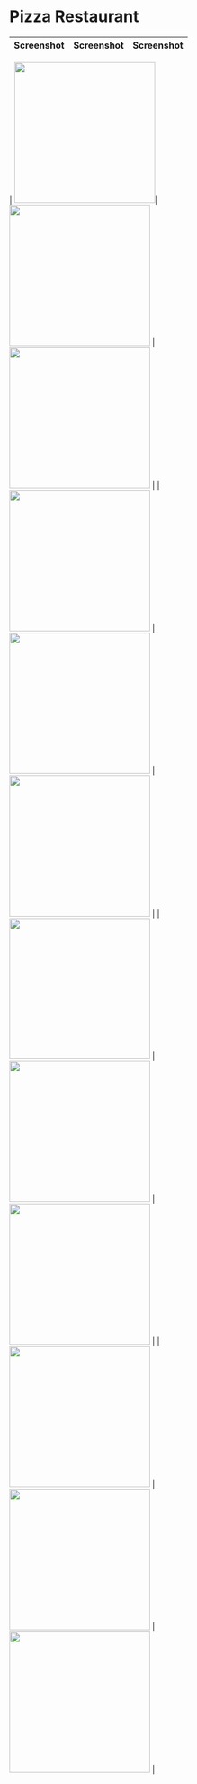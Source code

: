 <!-- @format -->

# Pizza Restaurant

| Screenshot | Screenshot | Screenshot |
| ---------- | ---------- | ---------- |

|
<img src="https://github.com/azmialdi67/azmialdisrRestaurant/blob/master/Screenshot/TampilanAwal1.png" width="250">|
<img src="https://github.com/azmialdi67/azmialdisrRestaurant/blob/master/Screenshot/TampilanAwal2.png" width="250"> |
<img src="https://github.com/azmialdi67/azmialdisrRestaurant/blob/master/Screenshot/TampilanStore1.png" width="250"> |
| <img src="https://github.com/azmialdi67/azmialdisrRestaurant/blob/master/Screenshot/TampilanStore2.png" width="250"> |
<img src="https://github.com/azmialdi67/azmialdisrRestaurant/blob/master/Screenshot/TampilanStore3.png" width="250"> | 
<img src="https://github.com/azmialdi67/azmialdisrRestaurant/blob/master/Screenshot/TampilanAwalMenu.png" width="250"> |
| <img src="https://github.com/azmialdi67/azmialdisrRestaurant/blob/master/Screenshot/TampilanMenu1.png" width="250"> | 
<img src="https://github.com/azmialdi67/azmialdisrRestaurant/blob/master/Screenshot/TampilanMenu2.png" width="250"> | 
<img src="https://github.com/azmialdi67/azmialdisrRestaurant/blob/master/Screenshot/TampilanMenu3.png" width="250"> |
| <img src="https://github.com/azmialdi67/azmialdisrRestaurant/blob/master/Screenshot/TampilanOrder1.png" width="250"> | 
<img src="https://github.com/azmialdi67/azmialdisrRestaurant/blob/master/Screenshot/TampilanOrder2.png" width="250"> | 
<img src="https://github.com/azmialdi67/azmialdisrRestaurant/blob/master/Screenshot/TampilanOrder3.png" width="250"> |
